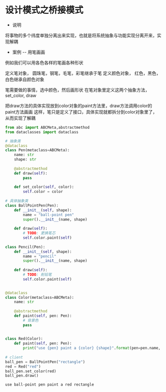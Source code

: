 # 设计模式之桥接模式

* 说明

将事物的多个纬度单独分离出来实现，也就是将系统抽象与功能实现分离开来，实现解耦


* 案例 -- 用笔画画

例如我们可以用各色各样的笔画各种形状

定义笔对象， 圆珠笔，钢笔，毛笔，彩笔继承于笔
定义颜色对象， 红色，黑色，白色继承自颜色对象

笔需要做的事情，选中颜色，然后画形状
在笔对象里定义这两个抽象方法，set_color, draw

把draw方法的具体实现放到color对象的paint方法里，draw方法调用color的paint方法画画
这样，笔只是定义了接口，具体实现就都拆分到color对象里了，从而实现了解耦


```python
from abc import ABCMeta,abstractmethod
from dataclasses import dataclass

# 抽象类
@dataclass
class Pen(metaclass=ABCMeta):
    name: str
    shape: str
        
    @abstractmethod
    def draw(self):
        pass
    
    def set_color(self, color):
        self.color = color
    
# 具体抽象类
class BallPointPen(Pen):
    def __init__(self, shape):
        name = "ball-point pen"
        super().__init__(name, shape)
        
    def draw(self):
        # TODO: 更换笔芯
        self.color.paint(self)
    
class Pencil(Pen):
    def __init__(self, shape):
        name = "pencil"
        super().__init__(name, shape)
        
    def draw(self):
        # TODO: 削铅笔
        self.color.paint(self)
        

@dataclass
class Color(metaclass=ABCMeta):
    name: str
    
    @abstractmethod
    def paint(self, pen: Pen):
        # 背景色
        pass
    
    
class Red(Color):
    def paint(self, pen: Pen):
        print("use {pen} paint a {color} {shape}".format(pen=pen.name, color=self.name, shape=pen.shape))
        
# client 
ball_pen = BallPointPen("rectangle")
red = Red("red")
ball_pen.set_color(red)
ball_pen.draw()

```

    use ball-point pen paint a red rectangle



```python

```
